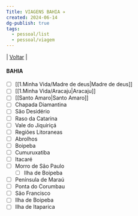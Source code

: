```yaml
---
Title: VIAGENS BAHIA ✈️
created: 2024-06-14
dg-publish: true
tags:
  - pessoal/list
  - pessoal/viagem
---
```

| [Voltar](index) |
#### BAHIA 
- [ ] [[1.Minha Vida/Madre de deus\|Madre de deus]]
- [ ] [[1.Minha Vida/Aracaju\|Aracaju]]
- [ ] [[Santo Amaro\|Santo Amaro]]
- [ ] Chapada Diamantina
- [ ] São Desidério
- [ ] Raso da Catarina
- [ ] Vale do Jiquiriçá
- [ ] Regiões Litoraneas
- [ ] Abrolhos
- [ ] Boipeba
- [ ] Cumuruxatiba
- [ ] Itacaré
- [ ] Morro de São Paulo
    - [ ] Ilha de Boipeba
- [ ] Península de Maraú
- [ ] Ponta do Corumbau
- [ ] São Francisco
- [ ] Ilha de Boipeba
- [ ] Ilha de Itaparica
